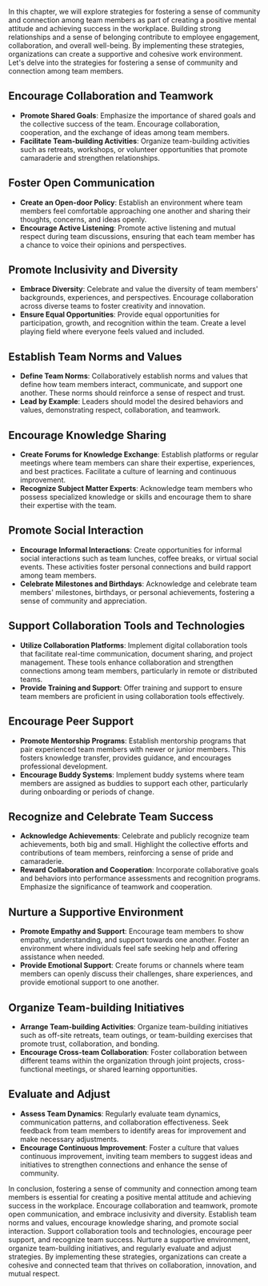 
In this chapter, we will explore strategies for fostering a sense of community and connection among team members as part of creating a positive mental attitude and achieving success in the workplace. Building strong relationships and a sense of belonging contribute to employee engagement, collaboration, and overall well-being. By implementing these strategies, organizations can create a supportive and cohesive work environment. Let's delve into the strategies for fostering a sense of community and connection among team members.

Encourage Collaboration and Teamwork
------------------------------------

* **Promote Shared Goals**: Emphasize the importance of shared goals and the collective success of the team. Encourage collaboration, cooperation, and the exchange of ideas among team members.
* **Facilitate Team-building Activities**: Organize team-building activities such as retreats, workshops, or volunteer opportunities that promote camaraderie and strengthen relationships.

Foster Open Communication
-------------------------

* **Create an Open-door Policy**: Establish an environment where team members feel comfortable approaching one another and sharing their thoughts, concerns, and ideas openly.
* **Encourage Active Listening**: Promote active listening and mutual respect during team discussions, ensuring that each team member has a chance to voice their opinions and perspectives.

Promote Inclusivity and Diversity
---------------------------------

* **Embrace Diversity**: Celebrate and value the diversity of team members' backgrounds, experiences, and perspectives. Encourage collaboration across diverse teams to foster creativity and innovation.
* **Ensure Equal Opportunities**: Provide equal opportunities for participation, growth, and recognition within the team. Create a level playing field where everyone feels valued and included.

Establish Team Norms and Values
-------------------------------

* **Define Team Norms**: Collaboratively establish norms and values that define how team members interact, communicate, and support one another. These norms should reinforce a sense of respect and trust.
* **Lead by Example**: Leaders should model the desired behaviors and values, demonstrating respect, collaboration, and teamwork.

Encourage Knowledge Sharing
---------------------------

* **Create Forums for Knowledge Exchange**: Establish platforms or regular meetings where team members can share their expertise, experiences, and best practices. Facilitate a culture of learning and continuous improvement.
* **Recognize Subject Matter Experts**: Acknowledge team members who possess specialized knowledge or skills and encourage them to share their expertise with the team.

Promote Social Interaction
--------------------------

* **Encourage Informal Interactions**: Create opportunities for informal social interactions such as team lunches, coffee breaks, or virtual social events. These activities foster personal connections and build rapport among team members.
* **Celebrate Milestones and Birthdays**: Acknowledge and celebrate team members' milestones, birthdays, or personal achievements, fostering a sense of community and appreciation.

Support Collaboration Tools and Technologies
--------------------------------------------

* **Utilize Collaboration Platforms**: Implement digital collaboration tools that facilitate real-time communication, document sharing, and project management. These tools enhance collaboration and strengthen connections among team members, particularly in remote or distributed teams.
* **Provide Training and Support**: Offer training and support to ensure team members are proficient in using collaboration tools effectively.

Encourage Peer Support
----------------------

* **Promote Mentorship Programs**: Establish mentorship programs that pair experienced team members with newer or junior members. This fosters knowledge transfer, provides guidance, and encourages professional development.
* **Encourage Buddy Systems**: Implement buddy systems where team members are assigned as buddies to support each other, particularly during onboarding or periods of change.

Recognize and Celebrate Team Success
------------------------------------

* **Acknowledge Achievements**: Celebrate and publicly recognize team achievements, both big and small. Highlight the collective efforts and contributions of team members, reinforcing a sense of pride and camaraderie.
* **Reward Collaboration and Cooperation**: Incorporate collaborative goals and behaviors into performance assessments and recognition programs. Emphasize the significance of teamwork and cooperation.

Nurture a Supportive Environment
--------------------------------

* **Promote Empathy and Support**: Encourage team members to show empathy, understanding, and support towards one another. Foster an environment where individuals feel safe seeking help and offering assistance when needed.
* **Provide Emotional Support**: Create forums or channels where team members can openly discuss their challenges, share experiences, and provide emotional support to one another.

Organize Team-building Initiatives
----------------------------------

* **Arrange Team-building Activities**: Organize team-building initiatives such as off-site retreats, team outings, or team-building exercises that promote trust, collaboration, and bonding.
* **Encourage Cross-team Collaboration**: Foster collaboration between different teams within the organization through joint projects, cross-functional meetings, or shared learning opportunities.

Evaluate and Adjust
-------------------

* **Assess Team Dynamics**: Regularly evaluate team dynamics, communication patterns, and collaboration effectiveness. Seek feedback from team members to identify areas for improvement and make necessary adjustments.
* **Encourage Continuous Improvement**: Foster a culture that values continuous improvement, inviting team members to suggest ideas and initiatives to strengthen connections and enhance the sense of community.

In conclusion, fostering a sense of community and connection among team members is essential for creating a positive mental attitude and achieving success in the workplace. Encourage collaboration and teamwork, promote open communication, and embrace inclusivity and diversity. Establish team norms and values, encourage knowledge sharing, and promote social interaction. Support collaboration tools and technologies, encourage peer support, and recognize team success. Nurture a supportive environment, organize team-building initiatives, and regularly evaluate and adjust strategies. By implementing these strategies, organizations can create a cohesive and connected team that thrives on collaboration, innovation, and mutual respect.
